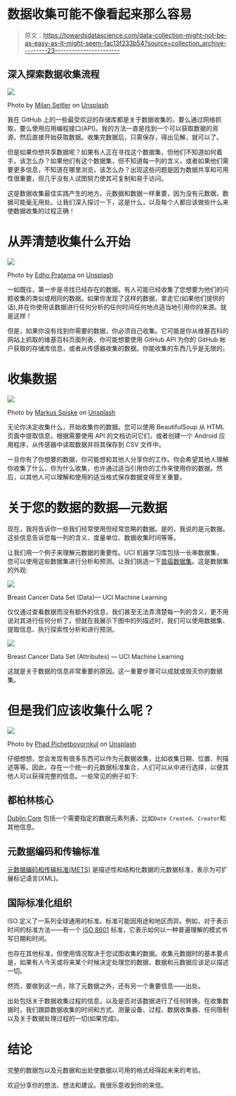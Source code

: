 # 数据收集可能不像看起来那么容易

> 原文：<https://towardsdatascience.com/data-collection-might-not-be-as-easy-as-it-might-seem-fac13f233b54?source=collection_archive---------23----------------------->

## 深入探索数据收集流程

![](img/fce5aa8d74d625c24888191998b3cbdf.png)

Photo by [Milan Seitler](https://unsplash.com/@milanseitler?utm_source=medium&utm_medium=referral) on [Unsplash](https://unsplash.com?utm_source=medium&utm_medium=referral)

我在 GitHub 上的一些最受欢迎的存储库都是关于数据收集的，要么通过网络抓取，要么使用应用编程接口(API)。我的方法一直是找到一个可以获取数据的资源，然后直接开始获取数据。收集完数据后，只需保存，得出见解，就可以了。

但是如果你想共享数据呢？如果有人正在寻找这个数据集，但他们不知道如何着手，该怎么办？如果他们有这个数据集，但不知道每一列的含义，或者如果他们需要更多信息，不知道在哪里浏览，该怎么办？出现这些问题是因为数据共享和可用性很重要，但几乎没有人试图努力使其可复制和易于访问。

这是数据收集最佳实践产生的地方。元数据和数据一样重要，因为没有元数据，数据可能毫无用处。让我们深入探讨一下，这是什么，以及每个人都应该做些什么来使数据收集的过程正确！

# 从弄清楚收集什么开始

![](img/91f4a2ed7238712d643f8c0b80a8d525.png)

Photo by [Edho Pratama](https://unsplash.com/@edhoradic?utm_source=medium&utm_medium=referral) on [Unsplash](https://unsplash.com?utm_source=medium&utm_medium=referral)

一如既往，第一步是寻找已经存在的数据。有人可能已经收集了您想要为他们的问题收集的类似或相同的数据。如果你发现了这样的数据，拿走它(如果他们提供的话),并在你使用该数据进行任何分析的任何时间任何地点适当地引用你的来源。就是这样！

但是，如果你没有找到你需要的数据，你必须自己收集。它可能是你从维基百科的网站上抓取的维基百科页面列表，你可能想要使用 GitHub API 为你的 GitHub 帐户获取的存储库信息，或者从传感器收集的数据。你能收集的东西几乎是无限的。

# 收集数据

![](img/047dde38edb544dfc2caa0cacff50899.png)

Photo by [Markus Spiske](https://unsplash.com/@markusspiske?utm_source=medium&utm_medium=referral) on [Unsplash](https://unsplash.com?utm_source=medium&utm_medium=referral)

无论你决定收集什么，开始收集你的数据。您可以使用 BeautifulSoup 从 HTML 页面中提取信息，根据需要使用 API 的文档访问它们，或者创建一个 Android 应用程序，从传感器中读取数据并将其保存到 CSV 文件中。

一旦你有了你想要的数据，你可能想和其他人分享你的工作。你会希望其他人理解你收集了什么，你为什么收集，也许通过适当引用你的工作来使用你的数据。然后，以其他人可以理解和使用的适当格式保存数据变得至关重要。

# 关于您的数据的数据—元数据

现在，我将告诉你一些我们经常使用但经常忽略的数据。是的，我说的是元数据。这些信息告诉您每一列的含义、度量单位、数据收集时间等等。

让我们用一个例子来理解元数据的重要性。UCI 机器学习库包括一长串数据集，您可以使用这些数据集进行分析和预测。让我们挑选一下[兽癌数据集](https://archive.ics.uci.edu/ml/datasets/Breast+Cancer)。这是数据集的外观:

![](img/d283b47ec0be91c2757ed8c9e6191f1d.png)

Breast Cancer Data Set (Data)— UCI Machine Learning

仅仅通过查看数据而没有额外的信息，我们甚至无法弄清楚每一列的含义，更不用说对其进行任何分析了。但就在我展示下图中的列描述时，我们可以使用数据集、提取信息、执行探索性分析和进行预测。

![](img/c2ad317c9108d181bdb229d4461f91da.png)

Breast Cancer Data Set (Attributes) — UCI Machine Learning

这就是关于数据的信息非常重要的原因。这一重要步骤可以成就或毁灭你的数据集。

# 但是我们应该收集什么呢？

![](img/c0cc791b21ec5c0d76c36e2e326ec43d.png)

Photo by [Phad Pichetbovornkul](https://unsplash.com/@sgotty?utm_source=medium&utm_medium=referral) on [Unsplash](https://unsplash.com?utm_source=medium&utm_medium=referral)

仔细想想，您会发现有很多东西可以作为元数据收集，比如收集日期、位置、列描述等等。因此，存在一个统一的元数据标准集合，人们可以从中进行选择，以便其他人可以获得完整的信息。一些常见的例子如下:

## 都柏林核心

[Dublin Core](https://www.dublincore.org/specifications/dublin-core/) 包括一个需要指定的数据元素列表，比如`Date Created`、`Creator`和其他信息。

## 元数据编码和传输标准

[元数据编码和传输标准(METS)](http://www.loc.gov/standards/mets/) 是描述性和结构化数据的元数据标准，表示为可扩展标记语言(XML)。

## 国际标准化组织

ISO 定义了一系列全球通用的标准。标准可能因用途和地区而异。例如，对于表示时间的标准方法——有一个 [ISO 8601](https://www.iso.org/iso-8601-date-and-time-format.html) 标准，它表示如何以一种普遍理解的模式书写日期和时间。

也存在其他标准，但使用情况取决于您试图收集的数据。收集元数据时的基本要点是，如果有人今天或将来某个时候决定处理您的数据，数据和元数据应该足以描述一切。

然而，要做到这一点，除了元数据之外，还有另一个重要信息——出处。

出处包括关于数据收集过程的信息，以及是否对该数据进行了任何转换。在收集数据时，我们跟踪数据收集的时间和方式、测量设备、过程、数据收集器、任何限制以及关于数据处理过程的一切(如果完成)。

# 结论

完整的数据包以及元数据和出处使数据以可用的格式经得起未来的考验。

欢迎分享你的想法、想法和建议。我很乐意收到你的来信。